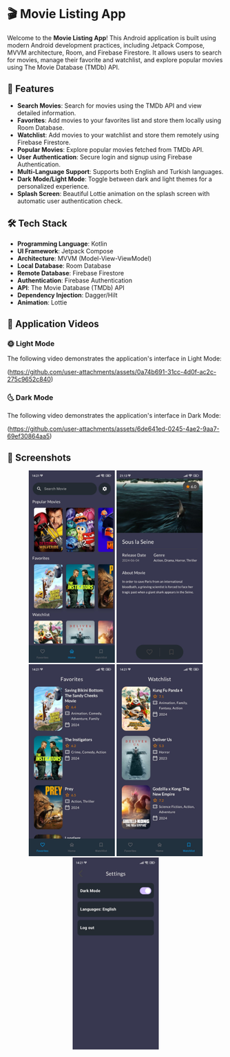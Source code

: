 # 🎬 Movie Listing App

Welcome to the **Movie Listing App**! This Android application is built using modern Android development practices, including Jetpack Compose, MVVM architecture, Room, and Firebase Firestore. It allows users to search for movies, manage their favorite and watchlist, and explore popular movies using The Movie Database (TMDb) API.

## 📱 Features

- **Search Movies**: Search for movies using the TMDb API and view detailed information.
- **Favorites**: Add movies to your favorites list and store them locally using Room Database.
- **Watchlist**: Add movies to your watchlist and store them remotely using Firebase Firestore.
- **Popular Movies**: Explore popular movies fetched from TMDb API.
- **User Authentication**: Secure login and signup using Firebase Authentication.
- **Multi-Language Support**: Supports both English and Turkish languages.
- **Dark Mode/Light Mode**: Toggle between dark and light themes for a personalized experience.
- **Splash Screen**: Beautiful Lottie animation on the splash screen with automatic user authentication check.

## 🛠️ Tech Stack

- **Programming Language**: Kotlin
- **UI Framework**: Jetpack Compose
- **Architecture**: MVVM (Model-View-ViewModel)
- **Local Database**: Room Database
- **Remote Database**: Firebase Firestore
- **Authentication**: Firebase Authentication
- **API**: The Movie Database (TMDb) API
- **Dependency Injection**: Dagger/Hilt
- **Animation**: Lottie

## 🎥 Application Videos

### 🌞 Light Mode
The following video demonstrates the application's interface in Light Mode:

(https://github.com/user-attachments/assets/0a74b691-31cc-4d0f-ac2c-275c9652c840)

### 🌜 Dark Mode
The following video demonstrates the application's interface in Dark Mode:

(https://github.com/user-attachments/assets/6de641ed-0245-4ae2-9aa7-69ef30864aa5)


## 🎨 Screenshots
<p align="center">
  <img src="screenshots/search_screen.jpg" alt="Search Screen" width="200"/>
  <img src="screenshots/movie_detail_screen.jpg" alt="Movie Detail Screen" width="200"/>
  <img src="screenshots/favorites_screen.jpg" alt="Favorites Screen" width="200"/>
  <img src="screenshots/watchlist_screen.jpg" alt="Watchlist Screen" width="200"/>
  <img src="screenshots/settings_screen.jpg" alt="Settings Screen" width="200"/>
</p>



